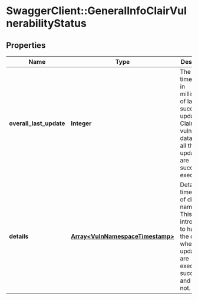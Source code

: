 # SwaggerClient::GeneralInfoClairVulnerabilityStatus

## Properties
Name | Type | Description | Notes
------------ | ------------- | ------------- | -------------
**overall_last_update** | **Integer** | The UTC timestamp in milliseconds of last successful update for Clair vulnerability data, when all the updaters are successfully executed. | [optional] 
**details** | [**Array&lt;VulnNamespaceTimestamp&gt;**](VulnNamespaceTimestamp.md) | Detail timestamp of different namespace.  This is introduced to handle the case when some updaters are executed successfully and some not. | [optional] 


